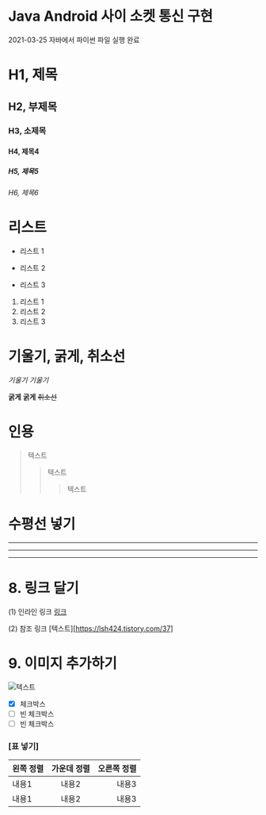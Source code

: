 # Java Android 사이 소켓 통신 구현
2021-03-25 자바에서 파이썬 파일 실행 완료

# H1, 제목
## H2, 부제목
### H3, 소제목
#### H4, 제목4
##### H5, 제목5
###### H6, 제목6

# 리스트 

* 리스트 1
- 리스트 2
+ 리스트 3

1. 리스트 1
2. 리스트 2
3. 리스트 3

# 기울기, 굵게, 취소선

*기울기*
_기울기_

**굵게**
__굵게__
~~취소선~~


# 인용
> 텍스트
>> 텍스트
>>> 텍스트

# 수평선 넣기
***
---
___

# 8. 링크 달기
(1) 인라인 링크
[링크](https://lsh424.tistory.com/37)

(2) 참조 링크
[텍스트][https://lsh424.tistory.com/37]

[참조명]:https://lsh424.tistory.com/37

# 9. 이미지 추가하기
![텍스트](이미지링크)

* [x] 체크박스
* [ ] 빈 체크박스
* [ ] 빈 체크박스

### [표 넣기]
|왼쪽 정렬|가운데 정렬|오른쪽 정렬|
|:---|:---:|---:|
|내용1|내용2|내용3|
|내용1|내용2|내용3|
